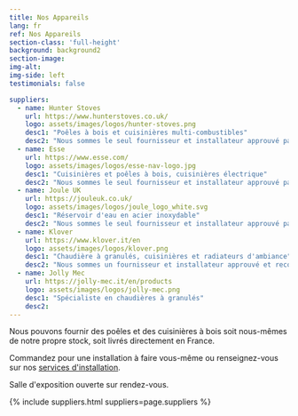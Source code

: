 ```yaml
---
title: Nos Appareils
lang: fr
ref: Nos Appareils
section-class: 'full-height'
background: background2
section-image: 
img-alt:
img-side: left
testimonials: false

suppliers:
  - name: Hunter Stoves
    url: https://www.hunterstoves.co.uk/
    logo: assets/images/logos/hunter-stoves.png
    desc1: "Poêles à bois et cuisinières multi-combustibles"
    desc2: "Nous sommes le seul fournisseur et installateur approuvé par Hunter en Bretagne"
  - name: Esse
    url: https://www.esse.com/
    logo: assets/images/logos/esse-nav-logo.jpg
    desc1: "Cuisinières et poêles à bois, cuisinières électrique"
    desc2: "Nous sommes le seul fournisseur et installateur approuvé par Esse en Bretagne"
  - name: Joule UK
    url: https://jouleuk.co.uk/
    logo: assets/images/logos/joule_logo_white.svg
    desc1: "Réservoir d'eau en acier inoxydable"
    desc2: "Nous sommes le seul fournisseur et installateur approuvé par Joule en Bretagne"
  - name: Klover
    url: https://www.klover.it/en
    logo: assets/images/logos/klover.png
    desc1: "Chaudière à granulés, cuisinières et radiateurs d'ambiance"
    desc2: "Nous sommes un fournisseur et installateur approuvé et recommandé par Klover en Bretagne"
  - name: Jolly Mec
    url: https://jolly-mec.it/en/products
    logo: assets/images/logos/jolly-mec.png
    desc1: "Spécialiste en chaudières à granulés"
    desc2: 
---
```

Nous pouvons fournir des poêles et des cuisinières à bois soit nous-mêmes de notre propre stock, soit livrés directement en France.

Commandez pour une installation à faire vous-même ou renseignez-vous sur nos [services d'installation](#services).

Salle d'exposition ouverte sur rendez-vous.

{% include suppliers.html suppliers=page.suppliers %}
